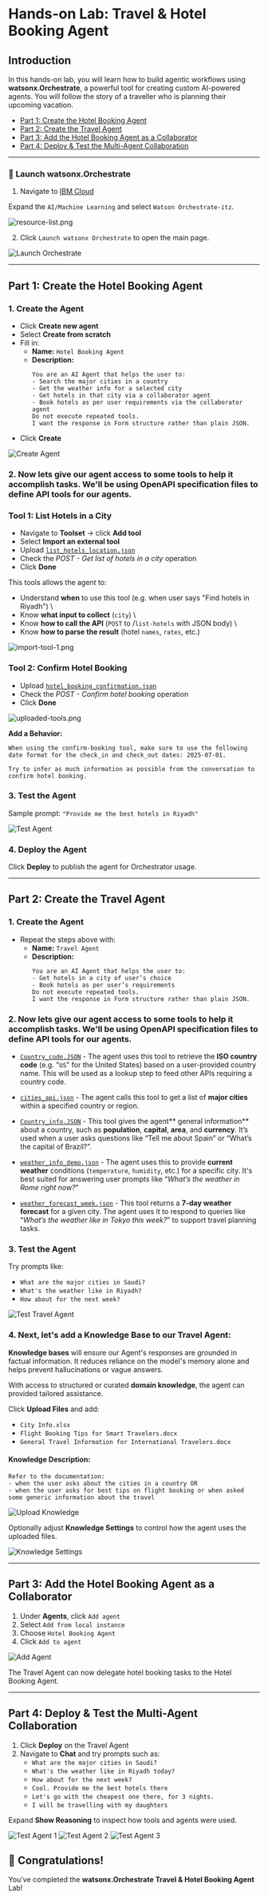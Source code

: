 # Hands-on Lab: Travel & Hotel Booking Agent

## Introduction
In this hands-on lab, you will learn how to build agentic workflows using **watsonx.Orchestrate**, a powerful tool for creating custom AI-powered agents. You will follow the story of a traveller who is planning their upcoming vacation.

- [Part 1: Create the Hotel Booking Agent](#part-1-create-the-hotel-booking-agent)
- [Part 2: Create the Travel Agent](#part-2-create-the-travel-agent)
- [Part 3: Add the Hotel Booking Agent as a Collaborator](#part-3-add-the-hotel-booking-agent-as-a-collaborator)
- [Part 4: Deploy & Test the Multi-Agent Collaboration](#part-4-deploy--test-the-multi-agent-collaboration)

---

### 🔹 Launch watsonx.Orchestrate
1. Navigate to [IBM Cloud](https://cloud.ibm.com/resources)

Expand the `AI/Machine Learning` and select `Watson Orchestrate-itz`.

![resource-list.png](../../../lab-0-setup-activities/images/resource-list.png)

2. Click `Launch watsonx Orchestrate` to open the main page.

![Launch Orchestrate](./images/launch.wxo.png)

---

## Part 1: Create the Hotel Booking Agent

### 1. Create the Agent
- Click **Create new agent**
- Select **Create from scratch**
- Fill in:
  - **Name:** `Hotel Booking Agent`
  - **Description:**
    ```
    You are an AI Agent that helps the user to:
    - Search the major cities in a country
    - Get the weather info for a selected city
    - Get hotels in that city via a collaborator agent
    - Book hotels as per user requirements via the collaborator agent
    Do not execute repeated tools.
    I want the response in Form structure rather than plain JSON.
    ```
- Click **Create**

![Create Agent](./images/create-agent.png)

### 2. Now lets give our agent access to some tools to help it accomplish tasks. We'll be using OpenAPI specification files to define API tools for our agents.

### Tool 1: List Hotels in a City
- Navigate to **Toolset** → click **Add tool**
- Select **Import an external tool**
- Upload [`list_hotels_location.json`](./hotel-booking-agent/tools/list_hotels_location.json)
- Check the *POST - Get list of hotels in a city* operation
- Click **Done**

This tools allows the agent to:
- Understand **when** to use this tool (e.g. when user says "Find hotels in Riyadh") \
- Know **what input to collect** (`city`) \
- Know **how to call the API** (`POST` to /`list-hotels` with JSON body) \
- Know **how to parse the result** (hotel `names`, `rates`, etc.)

![import-tool-1.png](./images/import-tool-1.png)

### Tool 2: Confirm Hotel Booking
- Upload [`hotel_booking_confirmation.json`](./hotel-booking-agent/tools/hotel_booking_confirmation.json)
- Check the *POST - Confirm hotel booking* operation
- Click **Done**

![uploaded-tools.png](./images/uploaded-tools.png)

**Add a Behavior:**
```
When using the confirm-booking tool, make sure to use the following date format for the check_in and check_out dates: 2025-07-01.

Try to infer as much information as possible from the conversation to confirm hotel booking.
```

### 3. Test the Agent
Sample prompt: `"Provide me the best hotels in Riyadh"`

![Test Agent](./images/hotel-agent-test.png)

### 4. Deploy the Agent
Click **Deploy** to publish the agent for Orchestrator usage.

---

## Part 2: Create the Travel Agent

### 1. Create the Agent
- Repeat the steps above with:
  - **Name:** `Travel Agent`
  - **Description:**
    ```
    You are an AI Agent that helps the user to:
    - Get hotels in a city of user’s choice
    - Book hotels as per user’s requirements
    Do not execute repeated tools.
    I want the response in Form structure rather than plain JSON.
    ```

### 2. Now lets give our agent access to some tools to help it accomplish tasks. We'll be using OpenAPI specification files to define API tools for our agents.

   - [`Country_code.JSON`](./travel-agent/tools/country_code.json) - The agent uses this tool to retrieve the **ISO country code** (e.g. "`US`" for the United States) based on a user-provided country name. This will be used as a lookup step to feed other APIs requiring a country code.

   - [`cities_api.json`](./travel-agent/tools/cities_api.json) - The agent calls this tool to get a list of **major cities** within a specified country or region.

   - [`Country_info.JSON`](./travel-agent/tools/Country_info.JSON) - This tool gives the agent** general information** about a country, such as **population**, **capital**, **area**, and **currency**. It’s used when a user asks questions like “Tell me about Spain” or “What’s the capital of Brazil?”.

   - [`weather_info_demo.json`](./travel-agent/tools/weather_info_demo.json) - The agent uses this to provide **current weather** conditions (`temperature`, `humidity`, etc.) for a specific city. It's best suited for answering user prompts like “*What’s the weather in Rome right now?*”

   - [`weather_forecast_week.json`](./travel-agent/tools/weather_forecast_week.json) - This tool returns a **7-day weather forecast** for a given city. The agent uses it to respond to queries like “*What’s the weather like in Tokyo this week?*” to support travel planning tasks.

### 3. Test the Agent
Try prompts like:
- `What are the major cities in Saudi?`
- `What's the weather like in Riyadh?`
- `How about for the next week?`

![Test Travel Agent](./images/travel-agent-test.png)

### 4. Next, let's add a **Knowledge Base** to our Travel Agent:

**Knowledge bases** will ensure our Agent's responses are grounded in factual information. It reduces reliance on the model's memory alone and helps prevent hallucinations or vague answers. 

With access to structured or curated **domain knowledge**, the agent can provided tailored assistance.

Click **Upload Files** and add:
- `City Info.xlsx`
- `Flight Booking Tips for Smart Travelers.docx`
- `General Travel Information for International Travelers.docx`

#### Knowledge Description:
```
Refer to the documentation:
- when the user asks about the cities in a country OR
- when the user asks for best tips on flight booking or when asked some generic information about the travel
```

![Upload Knowledge](./images/upload-knowledge.png)

Optionally adjust **Knowledge Settings** to control how the agent uses the uploaded files.

![Knowledge Settings](./images/knowledge-settings.png)

---

## Part 3: Add the Hotel Booking Agent as a Collaborator

1. Under **Agents**, click `Add agent`
2. Select `Add from local instance`
3. Choose `Hotel Booking Agent`
4. Click `Add to agent`

![Add Agent](./images/add-agent.png)

The Travel Agent can now delegate hotel booking tasks to the Hotel Booking Agent.

---

## Part 4: Deploy & Test the Multi-Agent Collaboration

1. Click **Deploy** on the Travel Agent
2. Navigate to **Chat** and try prompts such as:
   - `What are the major cities in Saudi?`
   - `What's the weather like in Riyadh today?`
   - `How about for the next week?`
   - `Cool. Provide me the best hotels there`
   - `Let's go with the cheapest one there, for 3 nights.`
   - `I will be travelling with my daughters`

Expand **Show Reasoning** to inspect how tools and agents were used.

![Test Agent 1](./images/test-agent-1.png)
![Test Agent 2](./images/test-agent-2.png)
![Test Agent 3](./images/test-agent-3.png)


## 🎉 Congratulations!
You've completed the **watsonx.Orchestrate Travel & Hotel Booking Agent** Lab!
